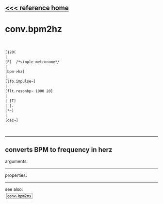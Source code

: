 [<<< reference home](ceammc_lib.md)
---

# conv.bpm2hz

```


[120(
|
[F]  /*simple metronome*/
|
[bpm->hz]
|
[lfo.impulse~]
|
[flt.resonbp~ 1000 20]
|
| [T]
| |.
[*~]
|
[dac~]

            
```
---
converts BPM to frequency in herz
---
arguments:


---
properties:


---
see also:<br>
[![conv.bpm2ms](img/object_conv.bpm2ms.png)](conv.bpm2ms.md)
